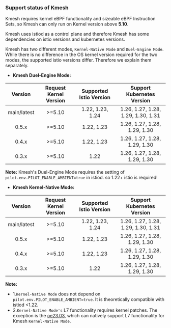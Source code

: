 ### Support status of Kmesh

Kmesh requires kernel eBPF functionality and sizeable eBPF Instruction Sets, so Kmesh can only run on Kernel version above **5.10**.

Kmesh uses istiod as a control plane and therefore Kmesh has some dependencies on istio versions and kubernetes versions.

Kmesh has two different modes, `Kernel-Native Mode` and `Duel-Engine Mode`. While there is no difference in the OS kernel version required for the two modes, the supported istio versions differ. Therefore we explain them separately.

- **Kmesh Duel-Engine Mode:**

| Version | Request Kernel Version | Supported Istio Version | Support Kubernetes Version |
| :-------------: | :-------------: | :-------------: | :-------------: |
| main/latest | >=5.10 | 1.22, 1.23, 1.24 | 1.26, 1.27, 1.28, 1.29, 1.30, 1.31 |
| 0.5.x | >=5.10 | 1.22, 1.23 | 1.26, 1.27, 1.28, 1.29, 1.30 |
| 0.4.x | >=5.10 | 1.22, 1.23 | 1.26, 1.27, 1.28, 1.29, 1.30 |
| 0.3.x | >=5.10 | 1.22 | 1.26, 1.27, 1.28, 1.29, 1.30 |

**Note:** Kmesh's Duel-Engine Mode requires the setting of `pilot.env.PILOT_ENABLE_AMBIENT=true` in istiod. so 1.22+ istio is required!

- **Kmesh Kernel-Native Mode:**

| Version | Request Kernel Version | Supported Istio Version | Support Kubernetes Version |
| :-------------: | :-------------: | :-------------: | :-------------: |
| main/latest | >=5.10 | 1.22, 1.23, 1.24 | 1.26, 1.27, 1.28, 1.29, 1.30, 1.31 |
| 0.5.x | >=5.10 | 1.22, 1.23 | 1.26, 1.27, 1.28, 1.29, 1.30 |
| 0.4.x | >=5.10 | 1.22, 1.23 | 1.26, 1.27, 1.28, 1.29, 1.30 |
| 0.3.x | >=5.10 | 1.22 | 1.26, 1.27, 1.28, 1.29, 1.30 |

**Note:**

- 1.`Kernel-Native Mode` does not depend on `pilot.env.PILOT_ENABLE_AMBIENT=true`. It is theoretically compatible with istiod <1.22.
- 2.`Kernel-Native Mode's` L7 functionality requires kernel patches. The exception is the [oe23.03](https://repo.openeuler.org/openEuler-23.03/), which can natively support L7 functionality for Kmesh `Kernel-Native Mode`.
